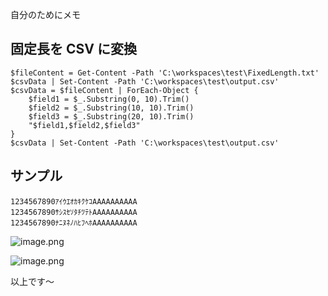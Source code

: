 自分のためにメモ

## 固定長を CSV に変換
```
$fileContent = Get-Content -Path 'C:\workspaces\test\FixedLength.txt'
$csvData | Set-Content -Path 'C:\workspaces\test\output.csv'
$csvData = $fileContent | ForEach-Object {
    $field1 = $_.Substring(0, 10).Trim()
    $field2 = $_.Substring(10, 10).Trim()
    $field3 = $_.Substring(20, 10).Trim()
    "$field1,$field2,$field3"
}
$csvData | Set-Content -Path 'C:\workspaces\test\output.csv'
```


## サンプル

```TXT:固定長
1234567890ｱｲｳｴｵｶｷｸｹｺAAAAAAAAAA
1234567890ｻｼｽｾｿﾀﾁﾂﾃﾄAAAAAAAAAA
1234567890ﾅﾆﾇﾈﾉﾊﾋﾌﾍﾎAAAAAAAAAA

```


![image.png](https://qiita-image-store.s3.ap-northeast-1.amazonaws.com/0/93824/b2206b98-c2e1-2082-a29b-5653744934c7.png)


![image.png](https://qiita-image-store.s3.ap-northeast-1.amazonaws.com/0/93824/44842515-4dd7-46ea-6465-607dee7b8339.png)


以上です～
